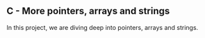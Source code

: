 ## C - More pointers, arrays and strings

In this project, we are diving deep into pointers, arrays and strings.
